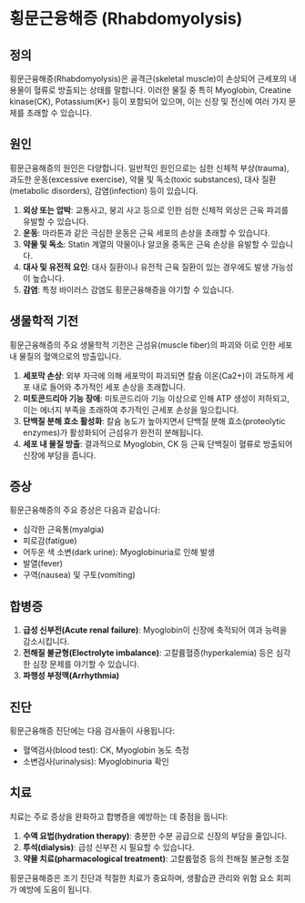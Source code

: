

# 횡문근융해증 (Rhabdomyolysis)

## 정의
횡문근융해증(Rhabdomyolysis)은 골격근(skeletal muscle)이 손상되어 근세포의 내용물이 혈류로 방출되는 상태를 말합니다. 이러한 물질 중 특히 Myoglobin, Creatine kinase(CK), Potassium(K+) 등이 포함되어 있으며, 이는 신장 및 전신에 여러 가지 문제를 초래할 수 있습니다.

## 원인
횡문근융해증의 원인은 다양합니다. 일반적인 원인으로는 심한 신체적 부상(trauma), 과도한 운동(excessive exercise), 약물 및 독소(toxic substances), 대사 질환(metabolic disorders), 감염(infection) 등이 있습니다.

1. **외상 또는 압박**: 교통사고, 붕괴 사고 등으로 인한 심한 신체적 외상은 근육 파괴를 유발할 수 있습니다.
2. **운동**: 마라톤과 같은 극심한 운동은 근육 세포의 손상을 초래할 수 있습니다.
3. **약물 및 독소**: Statin 계열의 약물이나 알코올 중독은 근육 손상을 유발할 수 있습니다.
4. **대사 및 유전적 요인**: 대사 질환이나 유전적 근육 질환이 있는 경우에도 발생 가능성이 높습니다.
5. **감염**: 특정 바이러스 감염도 횡문근융해증을 야기할 수 있습니다.

## 생물학적 기전
횡문근융해증의 주요 생물학적 기전은 근섬유(muscle fiber)의 파괴와 이로 인한 세포 내 물질의 혈액으로의 방출입니다.

1. **세포막 손상**: 외부 자극에 의해 세포막이 파괴되면 칼슘 이온(Ca2+)이 과도하게 세포 내로 들어와 추가적인 세포 손상을 초래합니다.
2. **미토콘드리아 기능 장애**: 미토콘드리아 기능 이상으로 인해 ATP 생성이 저하되고, 이는 에너지 부족을 초래하여 추가적인 근세포 손상을 일으킵니다.
3. **단백질 분해 효소 활성화**: 칼슘 농도가 높아지면서 단백질 분해 효소(proteolytic enzymes)가 활성화되어 근섬유가 완전히 분해됩니다.
4. **세포 내 물질 방출**: 결과적으로 Myoglobin, CK 등 근육 단백질이 혈류로 방출되어 신장에 부담을 줍니다.

## 증상
횡문근융해증의 주요 증상은 다음과 같습니다:
- 심각한 근육통(myalgia)
- 피로감(fatigue)
- 어두운 색 소변(dark urine): Myoglobinuria로 인해 발생
- 발열(fever)
- 구역(nausea) 및 구토(vomiting)

## 합병증
1. **급성 신부전(Acute renal failure)**: Myoglobin이 신장에 축적되어 여과 능력을 감소시킵니다.
2. **전해질 불균형(Electrolyte imbalance)**: 고칼륨혈증(hyperkalemia) 등은 심각한 심장 문제를 야기할 수 있습니다.
3. **파행성 부정맥(Arrhythmia)**

## 진단
횡문근융해증 진단에는 다음 검사들이 사용됩니다:
- 혈액검사(blood test): CK, Myoglobin 농도 측정
- 소변검사(urinalysis): Myoglobinuria 확인

## 치료
치료는 주로 증상을 완화하고 합병증을 예방하는 데 중점을 둡니다:
1. **수액 요법(hydration therapy)**: 충분한 수분 공급으로 신장의 부담을 줄입니다.
2. **투석(dialysis)**: 급성 신부전 시 필요할 수 있습니다.
3. **약물 치료(pharmacological treatment)**: 고칼륨혈증 등의 전해질 불균형 조절

횡문근융해증은 조기 진단과 적절한 치료가 중요하며, 생활습관 관리와 위험 요소 회피가 예방에 도움이 됩니다.